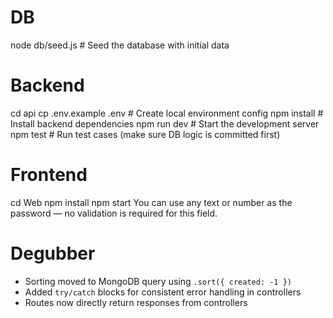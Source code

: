 # DB
node db/seed.js     # Seed the database with initial data

# Backend
cd api
cp .env.example .env     # Create local environment config
npm install              # Install backend dependencies
npm run dev              # Start the development server
npm test                 # Run test cases (make sure DB logic is committed first)

# Frontend
cd Web
npm install
npm start
You can use any text or number as the password — no validation is required for this field.

# Degubber
- Sorting moved to MongoDB query using `.sort({ created: -1 })`
- Added `try/catch` blocks for consistent error handling in controllers
- Routes now directly return responses from controllers
